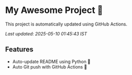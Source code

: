 # My Awesome Project 🚀

This project is automatically updated using GitHub Actions.

_Last updated: 2025-05-10 01:45:43 IST_

## Features
- Auto-update README using Python 🐍
- Auto Git push with GitHub Actions 🤖
